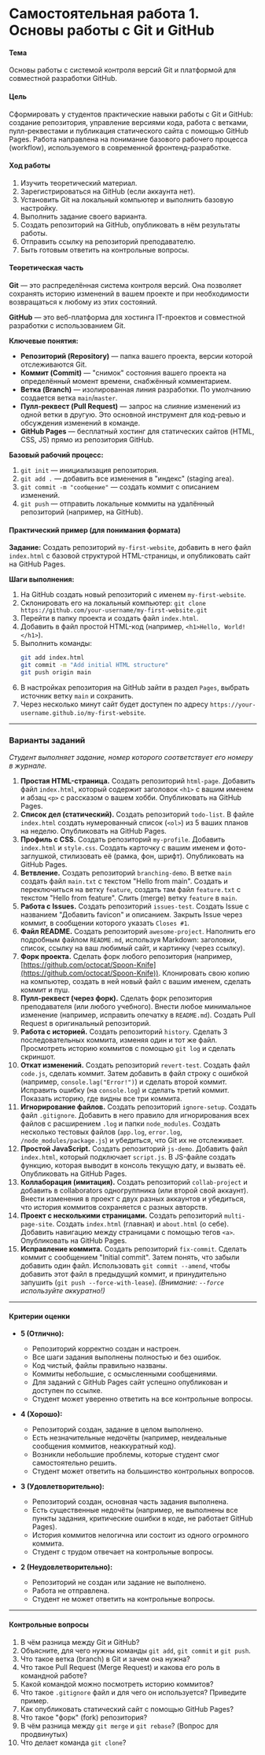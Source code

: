 # Самостоятельная работа 1. Основы работы с Git и GitHub

#### **Тема**
Основы работы с системой контроля версий Git и платформой для совместной разработки GitHub.

#### **Цель**
Сформировать у студентов практические навыки работы с Git и GitHub: создание репозитория, управление версиями кода, работа с ветками, пулл-реквестами и публикация статического сайта с помощью GitHub Pages. Работа направлена на понимание базового рабочего процесса (workflow), используемого в современной фронтенд-разработке.

#### **Ход работы**
1.  Изучить теоретический материал.
2.  Зарегистрироваться на GitHub (если аккаунта нет).
3.  Установить Git на локальный компьютер и выполнить базовую настройку.
4.  Выполнить задание своего варианта.
5.  Создать репозиторий на GitHub, опубликовать в нём результаты работы.
6.  Отправить ссылку на репозиторий преподавателю.
7.  Быть готовым ответить на контрольные вопросы.

#### **Теоретическая часть**

**Git** — это распределённая система контроля версий. Она позволяет сохранять историю изменений в вашем проекте и при необходимости возвращаться к любому из этих состояний.

**GitHub** — это веб-платформа для хостинга IT-проектов и совместной разработки с использованием Git.

**Ключевые понятия:**
*   **Репозиторий (Repository)** — папка вашего проекта, версии которой отслеживаются Git.
*   **Коммит (Commit)** — "снимок" состояния вашего проекта на определённый момент времени, снабжённый комментарием.
*   **Ветка (Branch)** — изолированная линия разработки. По умолчанию создается ветка `main`/`master`.
*   **Пулл-реквест (Pull Request)** — запрос на слияние изменений из одной ветки в другую. Это основной инструмент для код-ревью и обсуждения изменений в команде.
*   **GitHub Pages** — бесплатный хостинг для статических сайтов (HTML, CSS, JS) прямо из репозитория GitHub.

**Базовый рабочий процесс:**
1.  `git init` — инициализация репозитория.
2.  `git add .` — добавить все изменения в "индекс" (staging area).
3.  `git commit -m "сообщение"` — создать коммит с описанием изменений.
4.  `git push` — отправить локальные коммиты на удалённый репозиторий (например, на GitHub).

#### **Практический пример (для понимания формата)**

**Задание:** Создать репозиторий `my-first-website`, добавить в него файл `index.html` с базовой структурой HTML-страницы, и опубликовать сайт на GitHub Pages.

**Шаги выполнения:**
1.  На GitHub создать новый репозиторий с именем `my-first-website`.
2.  Склонировать его на локальный компьютер: `git clone https://github.com/your-username/my-first-website.git`
3.  Перейти в папку проекта и создать файл `index.html`.
4.  Добавить в файл простой HTML-код (например, `<h1>Hello, World!</h1>`).
5.  Выполнить команды:
    ```bash
    git add index.html
    git commit -m "Add initial HTML structure"
    git push origin main
    ```
6.  В настройках репозитория на GitHub зайти в раздел `Pages`, выбрать источник ветку `main` и сохранить.
7.  Через несколько минут сайт будет доступен по адресу `https://your-username.github.io/my-first-website`.

---

### **Варианты заданий**

*Студент выполняет задание, номер которого соответствует его номеру в журнале.*

1.  **Простая HTML-страница.** Создать репозиторий `html-page`. Добавить файл `index.html`, который содержит заголовок `<h1>` с вашим именем и абзац `<p>` с рассказом о вашем хобби. Опубликовать на GitHub Pages.
2.  **Список дел (статический).** Создать репозиторий `todo-list`. В файле `index.html` создать нумерованный список (`<ol>`) из 5 ваших планов на неделю. Опубликовать на GitHub Pages.
3.  **Профиль с CSS.** Создать репозиторий `my-profile`. Добавить `index.html` и `style.css`. Создать карточку с вашим именем и фото-заглушкой, стилизовать её (рамка, фон, шрифт). Опубликовать на GitHub Pages.
4.  **Ветвление.** Создать репозиторий `branching-demo`. В ветке `main` создать файл `main.txt` с текстом "Hello from main". Создать и переключиться на ветку `feature`, создать там файл `feature.txt` с текстом "Hello from feature". Слить (merge) ветку `feature` в `main`.
5.  **Работа с Issues.** Создать репозиторий `issues-test`. Создать Issue с названием "Добавить favicon" и описанием. Закрыть Issue через коммит, в сообщении которого указать `Closes #1`.
6.  **Файл README.** Создать репозиторий `awesome-project`. Наполнить его подробным файлом `README.md`, используя Markdown: заголовки, список, ссылку на ваш любимый сайт, и картинку (через ссылку).
7.  **Форк проекта.** Сделать форк любого репозитория (например, [https://github.com/octocat/Spoon-Knife](https://github.com/octocat/Spoon-Knife)). Клонировать свою копию на компьютер, создать в ней новый файл с вашим именем, сделать коммит и пуш.
8.  **Пулл-реквест (через форк).** Сделать форк репозитория преподавателя (или любого учебного). Внести любое минимальное изменение (например, исправить опечатку в `README.md`). Создать Pull Request в оригинальный репозиторий.
9.  **Работа с историей.** Создать репозиторий `history`. Сделать 3 последовательных коммита, изменяя один и тот же файл. Просмотреть историю коммитов с помощью `git log` и сделать скриншот.
10. **Откат изменений.** Создать репозиторий `revert-test`. Создать файл `code.js`, сделать коммит. Затем добавить в файл строку с ошибкой (например, `console.lag("Error!")`) и сделать второй коммит. Исправить ошибку (на `console.log`) и сделать третий коммит. Показать историю, где видны все три коммита.
11. **Игнорирование файлов.** Создать репозиторий `ignore-setup`. Создать файл `.gitignore`. Добавить в него правило для игнорирования всех файлов с расширением `.log` и папки `node_modules`. Создать несколько тестовых файлов (`app.log`, `error.log`, `/node_modules/package.js`) и убедиться, что Git их не отслеживает.
12. **Простой JavaScript.** Создать репозиторий `js-demo`. Добавить файл `index.html`, который подключает `script.js`. В JS-файле создать функцию, которая выводит в консоль текущую дату, и вызвать её. Опубликовать на GitHub Pages.
13. **Коллаборация (имитация).** Создать репозиторий `collab-project` и добавить в collaborators одногруппника (или второй свой аккаунт). Внести изменения в проект с двух разных аккаунтов и убедиться, что история коммитов сохраняется с разных авторств.
14. **Проект с несколькими страницами.** Создать репозиторий `multi-page-site`. Создать `index.html` (главная) и `about.html` (о себе). Добавить навигацию между страницами с помощью тегов `<a>`. Опубликовать на GitHub Pages.
15. **Исправление коммита.** Создать репозиторий `fix-commit`. Сделать коммит с сообщением "Initial commit". Затем понять, что забыли добавить один файл. Использовать `git commit --amend`, чтобы добавить этот файл в предыдущий коммит, и принудительно запушить (`git push --force-with-lease`). *(Внимание: `--force` используйте аккуратно!)*

---

#### **Критерии оценки**

*   **5 (Отлично):**
    *   Репозиторий корректно создан и настроен.
    *   Все шаги задания выполнены полностью и без ошибок.
    *   Код чистый, файлы правильно названы.
    *   Коммиты небольшие, с осмысленными сообщениями.
    *   Для заданий с GitHub Pages сайт успешно опубликован и доступен по ссылке.
    *   Студент может уверенно ответить на все контрольные вопросы.

*   **4 (Хорошо):**
    *   Репозиторий создан, задание в целом выполнено.
    *   Есть незначительные недочёты (например, неидеальные сообщения коммитов, неаккуратный код).
    *   Возникли небольшие проблемы, которые студент смог самостоятельно решить.
    *   Студент может ответить на большинство контрольных вопросов.

*   **3 (Удовлетворительно):**
    *   Репозиторий создан, основная часть задания выполнена.
    *   Есть существенные недочёты (например, не выполнены все пункты задания, критические ошибки в коде, не работает GitHub Pages).
    *   История коммитов нелогична или состоит из одного огромного коммита.
    *   Студент с трудом отвечает на контрольные вопросы.

*   **2 (Неудовлетворительно):**
    *   Репозиторий не создан или задание не выполнено.
    *   Работа не отправлена.
    *   Студент не может ответить на контрольные вопросы.

---

#### **Контрольные вопросы**

1.  В чём разница между Git и GitHub?
2.  Объясните, для чего нужны команды `git add`, `git commit` и `git push`.
3.  Что такое ветка (branch) в Git и зачем она нужна?
4.  Что такое Pull Request (Merge Request) и какова его роль в командной работе?
5.  Какой командой можно посмотреть историю коммитов?
6.  Что такое `.gitignore` файл и для чего он используется? Приведите пример.
7.  Как опубликовать статический сайт с помощью GitHub Pages?
8.  Что такое "форк" (fork) репозитория?
9.  В чём разница между `git merge` и `git rebase`? (Вопрос для продвинутых)
10. Что делает команда `git clone`?
